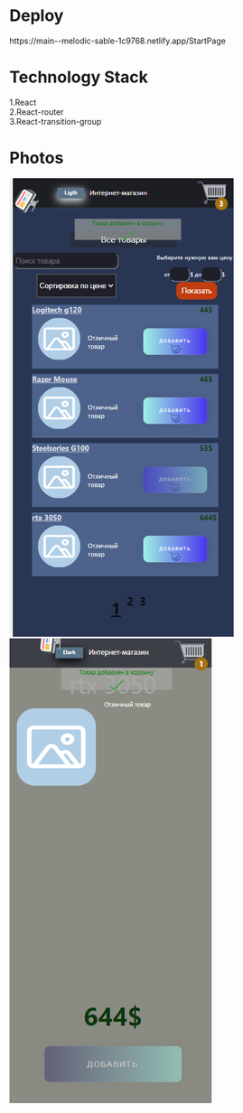 <h1>Deploy</h1>  https://main--melodic-sable-1c9768.netlify.app/StartPage

<h1>Technology Stack</h1> 
1.React
</br>
2.React-router
</br>
3.React-transition-group
<h1>Photos</h1>
<div>
<img src='image/image.png'/>
<img style={{width:'30px'}} src='image/image2.png'/>
</div>
